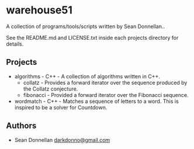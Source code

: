 warehouse51
=============
A collection of programs/tools/scripts written by Sean Donnellan..

See the README.md and LICENSE.txt inside each projects directory for details.

Projects
---------------------

* algorithms - C++ - A collection of algorithms written in C++.
  * collatz - Provides a forward iterator over the sequence produced by the Collatz conjecture.
  * fibonacci - Provided a forward iterator over the Fibonacci sequence.
* wordmatch - C++ - Matches a sequence of letters to a word. This is inspired to be a solver for Countdown.

Authors
----------
 * Sean Donnellan <darkdonno@gmail.com>

